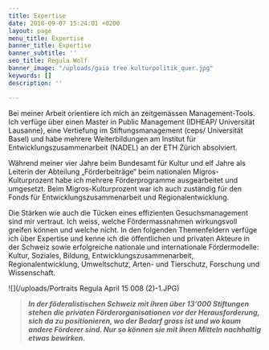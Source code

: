 ```yaml
---
title: Expertise
date: 2018-09-07 15:24:01 +0200
layout: page
menu_title: Expertise
banner_title: Expertise
banner_subtitle: ''
seo_title: Regula Wolf
banner_image: "/uploads/gaia tree kulturpolitik_quer.jpg"
keywords: []
description: ''

---
```

Bei meiner Arbeit orientiere ich mich an zeitgemässen Management-Tools. Ich verfüge über einen Master in Public Management (IDHEAP/ Universität Lausanne), eine Vertiefung im Stiftungsmanagement (ceps/ Universität Basel) und habe mehrere Weiterbildungen am Institut für Entwicklungszusammenarbeit (NADEL) an der ETH Zürich absolviert.

Während meiner vier Jahre beim Bundesamt für Kultur und elf Jahre als Leiterin der Abteilung „Förderbeiträge“ beim nationalen Migros-Kulturprozent habe ich mehrere Förderprogramme ausgearbeitet und umgesetzt. Beim Migros-Kulturprozent war ich auch zuständig für den Fonds für Entwicklungszusammenarbeit und Regionalentwicklung.

Die Stärken wie auch die Tücken eines effizienten Gesuchsmanagement sind mir vertraut. Ich weiss, welche Fördermassnahmen wirkungsvoll greifen können und welche nicht. In den folgenden Themenfeldern verfüge ich über Expertise und kenne ich die öffentlichen und privaten Akteure in der Schweiz sowie erfolgreiche nationale und internationale Fördermodelle: Kultur, Soziales, Bildung, Entwicklungszusammenarbeit, Regionalentwicklung, Umweltschutz, Arten- und Tierschutz, Forschung und Wissenschaft.

![](/uploads/Portraits Regula April 15 008 (2)-1.JPG)

> **_In der föderalistischen Schweiz mit ihren über 13‘000 Stiftungen stehen die privaten Förderorganisationen vor der Herausforderung, sich da zu positionieren, wo der Bedarf gross ist und wo kaum andere Förderer sind. Nur so können sie mit ihren Mitteln nachhaltig etwas bewirken._**